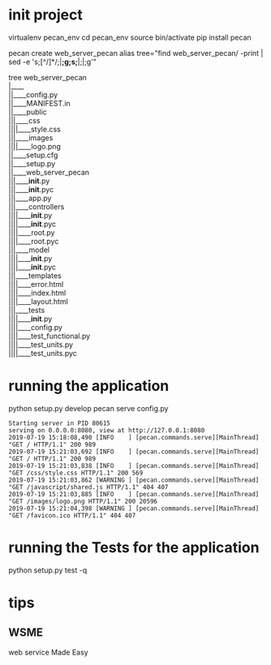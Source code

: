 # init project

virtualenv pecan_env
cd pecan_env
source bin/activate
pip install pecan

pecan create web_server_pecan
alias tree="find web_server_pecan/ -print | sed -e 's;[^/]*/;|____;g;s;____|;|;g'"        

tree web_server_pecan         
|____       
||____config.py         
||____MANIFEST.in       
||____public        
|||____css          
||||____style.css         
|||____images       
||||____logo.png        
||____setup.cfg       
||____setup.py        
||____web_server_pecan        
|||______init__.py        
|||______init__.pyc       
|||____app.py       
|||____controllers        
||||______init__.py       
||||______init__.pyc        
||||____root.py       
||||____root.pyc        
|||____model        
||||______init__.py        
||||______init__.pyc                
|||____templates        
||||____error.html        
||||____index.html        
||||____layout.html       
|||____tests        
||||______init__.py       
||||____config.py       
||||____test_functional.py        
||||____test_units.py       
||||____test_units.pyc        

# running the application

python setup.py develop
pecan serve config.py
```
Starting server in PID 80615
serving on 0.0.0.0:8080, view at http://127.0.0.1:8080
2019-07-19 15:18:08,490 [INFO    ] [pecan.commands.serve][MainThread] "GET / HTTP/1.1" 200 989
2019-07-19 15:21:03,692 [INFO    ] [pecan.commands.serve][MainThread] "GET / HTTP/1.1" 200 989
2019-07-19 15:21:03,838 [INFO    ] [pecan.commands.serve][MainThread] "GET /css/style.css HTTP/1.1" 200 569
2019-07-19 15:21:03,862 [WARNING ] [pecan.commands.serve][MainThread] "GET /javascript/shared.js HTTP/1.1" 404 407
2019-07-19 15:21:03,885 [INFO    ] [pecan.commands.serve][MainThread] "GET /images/logo.png HTTP/1.1" 200 20596
2019-07-19 15:21:04,398 [WARNING ] [pecan.commands.serve][MainThread] "GET /favicon.ico HTTP/1.1" 404 407
```

# running the Tests for the application
python setup.py test -q

# tips

## WSME
web service Made Easy

